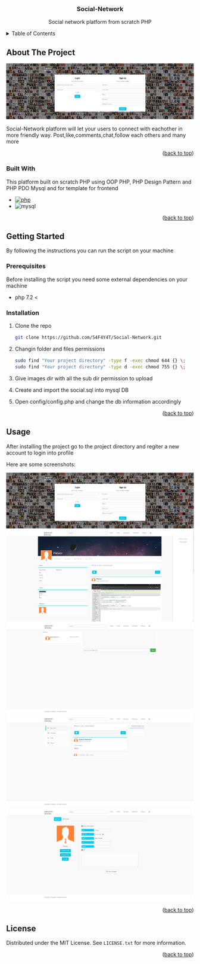 <a name="readme-top"></a>

<div align="center">
  <h3 align="center">Social-Network</h3>
  <p>Social network platform from scratch PHP</p>
</div>

<!-- TABLE OF CONTENTS -->
<details>
  <summary>Table of Contents</summary>
  <ol>
    <li>
      <a href="#about-the-project">About The Project</a>
      <ul>
        <li><a href="#built-with">Built With</a></li>
      </ul>
    </li>
    <li>
      <a href="#getting-started">Getting Started</a>
      <ul>
        <li><a href="#prerequisites">Prerequisites</a></li>
        <li><a href="#installation">Installation</a></li>
      </ul>
    </li>
    <li><a href="#usage">Usage</a></li>
    <li><a href="#license">License</a></li>
  </ol>
</details>



<!-- ABOUT THE PROJECT -->
## About The Project

![Screen Shot][product-screenshot-1]

Social-Network platform will let your users to connect with eachother in more friendly way. Post,like,comments,chat,follow each others and many more

<p align="right">(<a href="#readme-top">back to top</a>)</p>

### Built With

This platform built on scratch PHP using OOP PHP, PHP Design Pattern and PHP PDO Mysql and for template for frontend

* [![php][php]][php-url]
* ![mysql][mysql]

<p align="right">(<a href="#readme-top">back to top</a>)</p>

<!-- GETTING STARTED -->
## Getting Started

By following the instructions you can run the script on your machine

### Prerequisites

Before installing the script you need some external dependencies on your machine
* php 7.2 <

### Installation

1. Clone the repo
   ```sh
   git clone https://github.com/S4F4Y4T/Social-Network.git
   ```
2. Changin folder and files permissions 
   ```sh
   sudo find "Your project directory" -type f -exec chmod 644 {} \;
   sudo find "Your project directory" -type d -exec chmod 755 {} \;
   ```
3. Give images dir with all the sub dir permission to upload

4. Create and import the social.sql into mysql DB

5. Open config/config.php and change the db information accordingly

<p align="right">(<a href="#readme-top">back to top</a>)</p>



<!-- USAGE EXAMPLES -->
## Usage

After installing the project go to the project directory and regiter a new account to login into profile 

Here are some screenshots:

![Screen Shot][product-screenshot-1]
![Screen Shot][product-screenshot-2]
![Screen Shot][product-screenshot-3]
![Screen Shot][product-screenshot-4]
![Screen Shot][product-screenshot-5]

<p align="right">(<a href="#readme-top">back to top</a>)</p>


<!-- LICENSE -->
## License

Distributed under the MIT License. See `LICENSE.txt` for more information.

<p align="right">(<a href="#readme-top">back to top</a>)</p>

<!-- MARKDOWN LINKS & IMAGES -->
<!-- https://www.markdownguide.org/basic-syntax/#reference-style-links -->

[product-screenshot-1]: overview/1.png
[product-screenshot-2]: overview/2.png
[product-screenshot-3]: overview/3.png
[product-screenshot-4]: overview/4.png
[product-screenshot-5]: overview/5.png

[php]: https://img.shields.io/badge/php-php-white
[Php-url]: https://www.php.net/
[mysql]: https://img.shields.io/badge/MYSQL-MYSQL-orange
[Bootstrap.com]: https://img.shields.io/badge/Bootstrap-563D7C?style=for-the-badge&logo=bootstrap&logoColor=white
[Bootstrap-url]: https://getbootstrap.com
[JQuery.com]: https://img.shields.io/badge/jQuery-0769AD?style=for-the-badge&logo=jquery&logoColor=white
[JQuery-url]: https://jquery.com 
